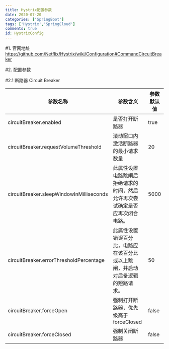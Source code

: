 ```yaml
---
title: Hystrix配置参数
date: 2020-07-20
categories: ['SpringBoot']
tags: ['Hystrix','SpringCloud']
comments: true
id: HystrixConfig
---
```


#1. 官网地址
https://github.com/Netflix/Hystrix/wiki/Configuration#CommandCircuitBreaker

#2. 配置参数

#2.1 断路器 Circuit Breaker

| 参数名称                                 | 参数含义                                                                       | 参数默认值 |
| ---------------------------------------- | ------------------------------------------------------------------------------ | ---------- |
| circuitBreaker.enabled                   | 是否打开断路器                                                                 | true       |
| circuitBreaker.requestVolumeThreshold    | 滚动窗口内激活断路器的最小请求数量                                             | 20         |
| circuitBreaker.sleepWindowInMilliseconds | 此属性设置电路跳闸后拒绝请求的时间，然后允许再次尝试确定是否应再次闭合电路。   | 5000       |
| circuitBreaker.errorThresholdPercentage  | 此属性设置错误百分比，电路应在该百分比或以上跳闸，并启动对后备逻辑的短路请求。 | 50         |
| circuitBreaker.forceOpen                 | 强制打开断路器，优先级高于forceClosed                                          | false      |
|           circuitBreaker.forceClosed                               |                              强制关闭断路器                                                  |      false      |
